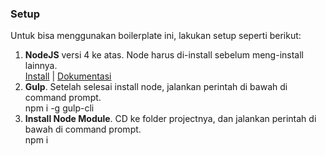 <h3>Setup</h3>
Untuk bisa menggunakan boilerplate ini, lakukan setup seperti berikut:
<ol>
    <li>
        <strong>NodeJS</strong> versi 4 ke atas. Node harus di-install sebelum meng-install lainnya.<br>
        <a href="https://nodejs.org/en/">Install</a> | <a href="https://nodejs.org/dist/latest-v4.x/docs/api/">Dokumentasi</a>
    </li>
    <li>
        <strong>Gulp</strong>. Setelah selesai install node, jalankan perintah di bawah di command prompt.<br>
        npm i -g gulp-cli
    </li>
    <li>
        <strong>Install Node Module</strong>. CD ke folder projectnya, dan jalankan perintah di bawah di command prompt.<br>
        npm i
    </li>
</ol>
